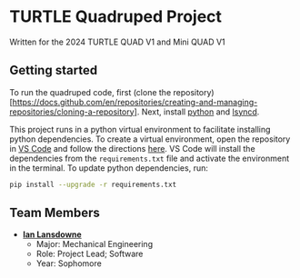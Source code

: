 # TURTLE Quadruped Project
Written for the 2024 TURTLE QUAD V1 and Mini QUAD V1

## Getting started
To run the quadruped code, first (clone the repository)[https://docs.github.com/en/repositories/creating-and-managing-repositories/cloning-a-repository]. Next, install [python](https://www.python.org/downloads/) and [lsyncd](https://github.com/lsyncd/lsyncd).

This project runs in a python virtual environment to facilitate installing python dependencies. To create a virtual environment, open the repository in [VS Code](https://code.visualstudio.com/) and follow the directions [here](https://code.visualstudio.com/docs/python/environments#_creating-environments). VS Code will install the dependencies from the `requirements.txt` file and activate the environment in the terminal. To update python dependencies, run:

```sh
pip install --upgrade -r requirements.txt
```


## Team Members
- **[Ian Lansdowne](https://www.linkedin.com/in/idlansdowne/)**
  - Major: Mechanical Engineering
  - Role: Project Lead; Software
  - Year: Sophomore
